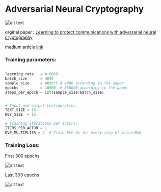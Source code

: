# Adversarial Neural Cryptography

![alt text](https://github.com/VamshikShetty/adversarial-neural-cryptography-tensorflow/blob/master/images/medium-symm-crypto.jpg)

orginal paper : [Learning to protect communications with adversarial neural cryptography](https://arxiv.org/abs/1610.06918)

medium article [link](https://medium.com/@vamshikdshetty) 

### Training parameters:
```python

learning_rate   = 0.0008
batch_size      = 4096
sample_size     = 4096*5 # 4096 according to the paper
epochs          = 10000  # 850000 according to the paper
steps_per_epoch = int(sample_size/batch_size)


# Input and output configuration.
TEXT_SIZE = 16
KEY_SIZE  = 16

# training iterations per actors.
ITERS_PER_ACTOR = 1
EVE_MULTIPLIER = 2  # Train Eve 2x for every step of Alice/Bob

```


### Training Loss:
First 300 epochs

![alt text](https://github.com/VamshikShetty/adversarial-neural-cryptography-tensorflow/blob/master/images/0-300.PNG)

Last 300 epochs

![alt text](https://github.com/VamshikShetty/adversarial-neural-cryptography-tensorflow/blob/master/images/2700-3000.PNG)
